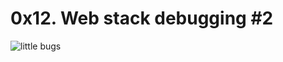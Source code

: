 # 0x12. Web stack debugging #2

![little bugs]('https://s3.amazonaws.com/intranet-projects-files/holbertonschool-sysadmin_devops/287/99littlebugsinthecode-holberton.jpg')
